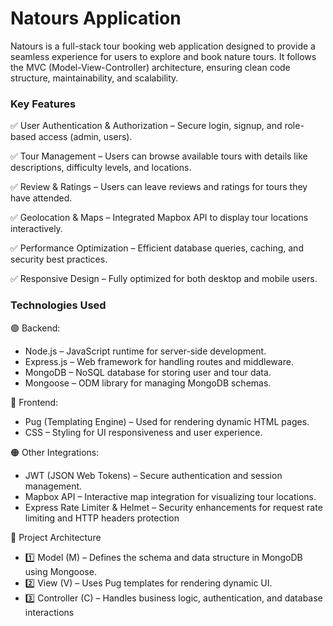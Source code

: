 # Natours Application
Natours is a full-stack tour booking web application designed to provide a seamless experience for users to explore and book nature tours. It follows the MVC (Model-View-Controller) architecture, ensuring clean code structure, maintainability, and scalability.

 ### Key Features
✅ User Authentication & Authorization – Secure login, signup, and role-based access (admin, users).

✅ Tour Management – Users can browse available tours with details like descriptions, difficulty levels, and locations.

✅ Review & Ratings – Users can leave reviews and ratings for tours they have attended.

✅ Geolocation & Maps – Integrated Mapbox API to display tour locations interactively.

✅ Performance Optimization – Efficient database queries, caching, and security best practices.

✅ Responsive Design – Fully optimized for both desktop and mobile users.

### Technologies Used
🟢 Backend:
- Node.js – JavaScript runtime for server-side development.
- Express.js – Web framework for handling routes and middleware.
- MongoDB – NoSQL database for storing user and tour data.
- Mongoose – ODM library for managing MongoDB schemas.

🔵 Frontend:
- Pug (Templating Engine) – Used for rendering dynamic HTML pages.
- CSS – Styling for UI responsiveness and user experience.

🟠 Other Integrations:
- JWT (JSON Web Tokens) – Secure authentication and session management.
- Mapbox API – Interactive map integration for visualizing tour locations.
- Express Rate Limiter & Helmet – Security enhancements for request rate limiting and HTTP headers protection

🔹 Project Architecture
- 1️⃣ Model (M) – Defines the schema and data structure in MongoDB using Mongoose.
- 2️⃣ View (V) – Uses Pug templates for rendering dynamic UI.
- 3️⃣ Controller (C) – Handles business logic, authentication, and database interactions
